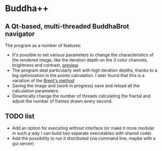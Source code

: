 # Buddha++
## A Qt-based, multi-threaded BuddhaBrot navigator

The program as a number of features:
* It's possible to set various parameters to change the characteristics of the rendered image, 
like the iteration depth on the 3 color channels, brightness and contrast, [preview](emmmile/buddha/master/resources/gui.png).
* The program deal particularly well with high iteration depths, thanks to a big optimization in the points calculation.
I later found that this is a variation of the [Brent's method](http://en.wikipedia.org/wiki/Cycle_detection#Brent.27s_algorithm)
* Saving the image and (work in progress) save and reload all the calculation parameters.
* Dinamically change the number of threads calculating the fractal and adjust the number of frames drawn every second.


## TODO list
* Add an option for executing without interface (or make it more modular in such a way I can build two separate executables with shared code)
* Add the possibility to run it distributed (via command line, maybe with a gui server)

